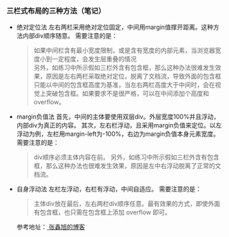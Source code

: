 

### 三栏式布局的三种方法（笔记）


- 绝对定位法
  左右两栏采用绝对定位固定，中间用margin值撑开距离。这种方法内部div顺序随意。
  需要注意的是：
  > 如果中间栏含有最小宽度限制，或是含有宽度的内部元素，当浏览器宽度小到一定程度，会发生层重叠的情况    
  > 另外，如练习中所示假如三栏外含有包含框，那么这种办法很难发生效果，原因是左右两栏采取绝对定位，脱离了文档流，导致外面的包含框只能以中间的包含框高度为基准，当左右两栏高度大于中间时，会在视觉上突破包含框。如果要求不是很严格，可以在中间添加个高度和 overflow。

- margin负值法
  首先，中间的主体要使用双层div。外层宽度100%并且浮动，内部div为真正的内容。
  其次，左右栏浮动，且采用margin负值来定位。以左浮动为例，左栏用margin-left为-100%，右边为margin负值本身元素宽度。
  需要注意的是：
  > div顺序必须主体内容在前。
  > 另外，如练习中所示假如三栏外含有包含框，那么这种办法也很难发生效果，原因是左中右浮动脱离了正常的文档流。

- 自身浮动法
  左栏左浮动，右栏有浮动，中间自适应。
  需要注意的是：
  > 主体div放在最后，左右两栏div顺序任意。最有效果的方式，即使外面有包含框，也只需在包含框上添加 overflow 即可。


  参考地址：<a href="http://www.zhangxinxu.com/wordpress/2009/11/%E6%88%91%E7%86%9F%E7%9F%A5%E7%9A%84%E4%B8%89%E7%A7%8D%E4%B8%89%E6%A0%8F%E7%BD%91%E9%A1%B5%E5%AE%BD%E5%BA%A6%E8%87%AA%E9%80%82%E5%BA%94%E5%B8%83%E5%B1%80%E6%96%B9%E6%B3%95/" > 张鑫旭的博客 </a>
